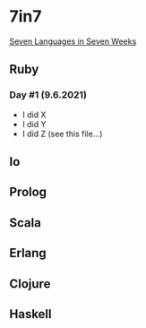 
# 7in7
[Seven Languages in Seven Weeks](https://pragprog.com/titles/btlang/seven-languages-in-seven-weeks/)

## Ruby
### Day #1 (9.6.2021)
- I did X
- I did Y
- I did Z (see this file...)

## Io

## Prolog

## Scala

## Erlang

## Clojure

## Haskell

